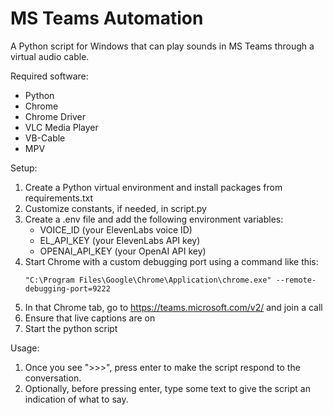 # MS Teams Automation

A Python script for Windows that can play sounds in MS Teams through a virtual audio cable.

Required software:
- Python
- Chrome
- Chrome Driver
- VLC Media Player
- VB-Cable
- MPV

Setup:
1. Create a Python virtual environment and install packages from requirements.txt
1. Customize constants, if needed, in script.py
1. Create a .env file and add the following environment variables:
   - VOICE_ID (your ElevenLabs voice ID)
   - EL_API_KEY (your ElevenLabs API key)
   - OPENAI_API_KEY (your OpenAI API key)
1. Start Chrome with a custom debugging port using a command like this:
   ```
   "C:\Program Files\Google\Chrome\Application\chrome.exe" --remote-debugging-port=9222
   ```
1. In that Chrome tab, go to https://teams.microsoft.com/v2/ and join a call
1. Ensure that live captions are on
1. Start the python script

Usage:
1. Once you see ">>>", press enter to make the script respond to the conversation.
1. Optionally, before pressing enter, type some text to give the script an indication of what to say.
